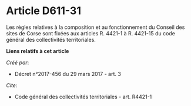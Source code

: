 # Article D611-31

Les règles relatives à la composition et au fonctionnement du Conseil des sites de Corse sont fixées aux articles R. 4421-1 à
R. 4421-15 du code général des collectivités territoriales.

**Liens relatifs à cet article**

_Créé par_:

  - Décret n°2017-456 du 29 mars 2017 - art. 3

_Cite_:

  - Code général des collectivités territoriales - art. R4421-1
